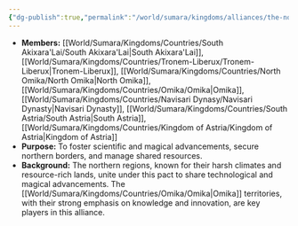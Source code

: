 ```yaml
---
{"dg-publish":true,"permalink":"/world/sumara/kingdoms/alliances/the-northern-pact/"}
---
```


- **Members:** [[World/Sumara/Kingdoms/Countries/South Akixara'Lai/South Akixara'Lai\|South Akixara'Lai]], [[World/Sumara/Kingdoms/Countries/Tronem-Liberux/Tronem-Liberux\|Tronem-Liberux]], [[World/Sumara/Kingdoms/Countries/North Omika/North Omika\|North Omika]], [[World/Sumara/Kingdoms/Countries/Omika/Omika\|Omika]], [[World/Sumara/Kingdoms/Countries/Navisari Dynasy/Navisari Dynasty\|Navisari Dynasty]], [[World/Sumara/Kingdoms/Countries/South Astria/South Astria\|South Astria]], [[World/Sumara/Kingdoms/Countries/Kingdom of Astria/Kingdom of Astria\|Kingdom of Astria]]
- **Purpose:** To foster scientific and magical advancements, secure northern borders, and manage shared resources.
- **Background:** The northern regions, known for their harsh climates and resource-rich lands, unite under this pact to share technological and magical advancements. The [[World/Sumara/Kingdoms/Countries/Omika/Omika\|Omika]] territories, with their strong emphasis on knowledge and innovation, are key players in this alliance.